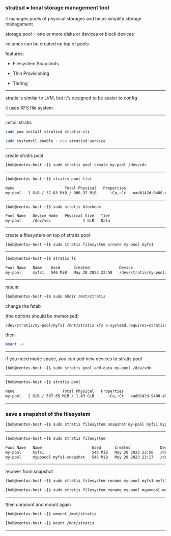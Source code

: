 


### stratisd = local storage management tool

it manages pools of physical storages and helps simplify storage management

storage pool = one or more disks or devices or block devices

volumes can be created on top of pools

features:

- Filesystem Snapshots

- Thin Provisioning

- Tiering


________________________________________________________________________________________________


stratis is similar to LVM, but it's designed to be easier to config

it uses XFS file system

________________________________________________________________________________________________


install stratis

```bash
sudo yum install stratisd stratis-cli

sudo systemctl enable --now stratisd.service
```

________________________________________________________________________________________________



create stratis pool

```bash
[bob@centos-host ~]$ sudo stratis pool create my-pool /dev/vdc
```

________________________________________________________________________________________________



```bash
[bob@centos-host ~]$ stratis pool list

Name                      Total Physical   Properties                                   UUID
my-pool   1 GiB / 37.63 MiB / 986.37 MiB      ~Ca,~Cr   eadb142d-9400-491f-87a6-770850c6e343
```

________________________________________________________________________________________________





```bash
[bob@centos-host ~]$ sudo stratis blockdev

Pool Name   Device Node   Physical Size   Tier
my-pool     /dev/vdc              1 GiB   Data
```

________________________________________________________________________________________________



create a filesystem on top of stratis pool

```bash
[bob@centos-host ~]$ sudo stratis filesystem create my-pool myfs1
```

________________________________________________________________________________________________





```bash
[bob@centos-host ~]$ stratis fs

Pool Name   Name    Used      Created             Device                       UUID                                
my-pool     myfs1   546 MiB   May 20 2023 22:58   /dev/stratis/my-pool/myfs1   67dcd92c-599a-422c-99e0-b7aba454ad98
```

________________________________________________________________________________________________



mount

```bash
[bob@centos-host ~]$ sudo mkdir /mnt/stratis
```


change the fstab

(the options should be memorized)

```bash
/dev/stratis/my-pool/myfs1 /mnt/stratis xfs x-systemd.requires=stratisd.service 0 0
```

then

```bash
mount -a
```

________________________________________________________________________________________________



if you need mode space, you can add new devices to stratis pool

```bash
[bob@centos-host ~]$ sudo stratis pool add-data my-pool /dev/vde
```

________________________________________________________________________________________________



```bash
[bob@centos-host ~]$ stratis pool

Name                     Total Physical   Properties                                   UUID
my-pool   2 GiB / 587.65 MiB / 1.43 GiB      ~Ca,~Cr   eadb142d-9400-491f-87a6-770850c6e343
```

________________________________________________________________________________________________



### save a snapshot of the filesystem

```bash
[bob@centos-host ~]$ sudo stratis filesystem snapshot my-pool myfs1 mypooool-myfs1-snapshot
```

________________________________________________________________________________________________





```bash
[bob@centos-host ~]$ sudo stratis filesystem

Pool Name   Name                      Used      Created             Device                                         UUID                                
my-pool     myfs1                     546 MiB   May 20 2023 22:58   /dev/stratis/my-pool/myfs1                     67dcd92c-599a-422c-99e0-b7aba454ad98
my-pool     mypooool-myfs1-snapshot   546 MiB   May 20 2023 23:17   /dev/stratis/my-pool/mypooool-myfs1-snapshot   247c9bdc-e66a-4894-a362-db93755b107b
```

________________________________________________________________________________________________


recover from snapshot


```bash
[bob@centos-host ~]$ sudo stratis filesystem rename my-pool myfs1 myfs1-old
```





```bash
[bob@centos-host ~]$ sudo stratis filesystem rename my-pool mypooool-myfs1-snapshot myfs1
```

________________________________________________________________________________________________


then unmount and mount again


```bash
[bob@centos-host ~]$ umount /mnt/stratis
```


```bash
[bob@centos-host ~]$ mount /mnt/stratis
```

________________________________________________________________________________________________
